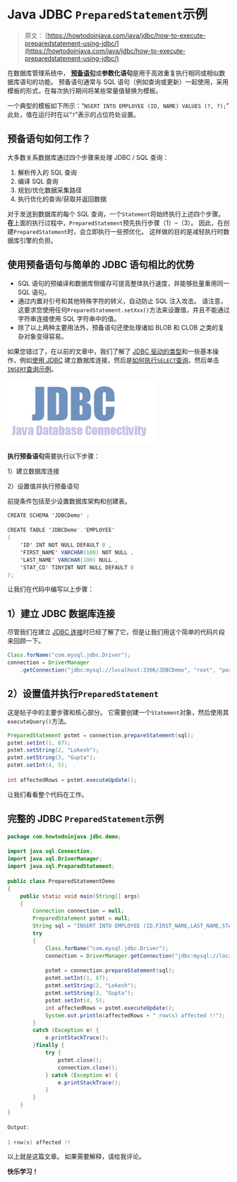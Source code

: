 # Java JDBC `PreparedStatement`示例

> 原文： [https://howtodoinjava.com/java/jdbc/how-to-execute-preparedstatement-using-jdbc/](https://howtodoinjava.com/java/jdbc/how-to-execute-preparedstatement-using-jdbc/)

在数据库管理系统中， [**预备语句**](https://en.wikipedia.org/wiki/Prepared_statement)或**参数化语句**是用于高效重复执行相同或相似数据库语句的功能。 预备语句通常与 SQL 语句（例如查询或更新）一起使用，采用模板的形式，在每次执行期间将某些常量值替换为模板。

一个典型的模板如下所示：“`NSERT INTO EMPLOYEE (ID, NAME) VALUES (?, ?);`”
此处，值在运行时在以“`?`”表示的占位符处设置。

## 预备语句如何工作？

大多数关系数据库通过四个步骤来处理 JDBC / SQL 查询：

1.  解析传入的 SQL 查询
2.  编译 SQL 查询
3.  规划/优化数据采集路径
4.  执行优化的查询/获取并返回数据

对于发送到数据库的每个 SQL 查询，一个`Statement`将始终执行上述四个步骤。 **在**上面的执行过程中，`PreparedStatement`预先执行步骤（1）–（3）。 因此，在创建`PreparedStatement`时，会立即执行一些预优化。 这样做的目的是减轻执行时数据库引擎的负担。

## 使用预备语句与简单的 JDBC 语句相比的优势

*   SQL 语句的预编译和数据库侧缓存可提高整体执行速度，并能够批量重用同一 SQL 语句。
*   通过内置对引号和其他特殊字符的转义，自动防止 SQL 注入攻击。 请注意，这要求您使用任何`PreparedStatement.setXxx()`方法来设置值，并且不能通过字符串连接使用 SQL 字符串中的值。
*   除了以上两种主要用法外，预备语句还使处理诸如 BLOB 和 CLOB 之类的复杂对象变得容易。

如果您错过了，在以前的文章中，我们了解了 [JDBC 驱动的类型](//howtodoinjava.com/java/jdbc/jdbc-basics-types-of-jdbc-drivers/ "JDBC Basics : Types of JDBC Drivers?")和一些基本操作，例如[使用 JDBC](//howtodoinjava.com/java/jdbc/jdbc-mysql-database-connection-example/ "JDBC MySQL Database Connection Example") 建立数据库连接，然后是[如何执行`SELECT`查询](//howtodoinjava.com/misc/jdbc-select-query-example/ "JDBC SELECT Query Example")，然后单击[`INSERT`查询示例](//howtodoinjava.com/java/jdbc/jdbc-sql-insert-query-example/ "JDBC SQL INSERT Query Example")。

![JDBC-Icon](img/353e2fc90002c7f65b66549c16f491fa.png)

**执行预备语句**需要执行以下步骤：

1）建立数据库连接

2）设置值并执行预备语句

前提条件包括至少设置数据库架构和创建表。

```java
CREATE SCHEMA 'JDBCDemo' ;

CREATE TABLE 'JDBCDemo'.'EMPLOYEE'
(
	'ID' INT NOT NULL DEFAULT 0 ,
	'FIRST_NAME' VARCHAR(100) NOT NULL ,
	'LAST_NAME' VARCHAR(100) NULL ,
	'STAT_CD' TINYINT NOT NULL DEFAULT 0
);

```

让我们在代码中编写以上步骤：

## 1）建立 JDBC 数据库连接

尽管我们在建立 [JDBC 连接](//howtodoinjava.com/java/jdbc/jdbc-mysql-database-connection-example/)时已经了解了它，但是让我们用这个简单的代码片段来回顾一下。

```java
Class.forName("com.mysql.jdbc.Driver");
connection = DriverManager
	.getConnection("jdbc:mysql://localhost:3306/JDBCDemo", "root", "password");

```

## 2）设置值并执行`PreparedStatement`

这是帖子中的主要步骤和核心部分。 它需要创建一个`Statement`对象，然后使用其`executeQuery()`方法。

```java
PreparedStatement pstmt = connection.prepareStatement(sql);
pstmt.setInt(1, 87);
pstmt.setString(2, "Lokesh");
pstmt.setString(3, "Gupta");
pstmt.setInt(4, 5);

int affectedRows = pstmt.executeUpdate();

```

让我们看看整个代码在工作。

## 完整的 JDBC `PreparedStatement`示例

```java
package com.howtodoinjava.jdbc.demo;

import java.sql.Connection;
import java.sql.DriverManager;
import java.sql.PreparedStatement;

public class PreparedStatementDemo 
{
	public static void main(String[] args) 
	{
		Connection connection = null;
		PreparedStatement pstmt = null;
		String sql = "INSERT INTO EMPLOYEE (ID,FIRST_NAME,LAST_NAME,STAT_CD) VALUES (?,?,?,?)";
		try 
		{
			Class.forName("com.mysql.jdbc.Driver");
			connection = DriverManager.getConnection("jdbc:mysql://localhost:3306/JDBCDemo", "root", "password");

			pstmt = connection.prepareStatement(sql);
			pstmt.setInt(1, 87);
			pstmt.setString(2, "Lokesh");
			pstmt.setString(3, "Gupta");
			pstmt.setInt(4, 5);
			int affectedRows = pstmt.executeUpdate();
			System.out.println(affectedRows + " row(s) affected !!");
		} 
		catch (Exception e) {
			e.printStackTrace();
		}finally {
			try {
				pstmt.close();
				connection.close();
			} catch (Exception e) {
				e.printStackTrace();
			}
		}
	}
}

Output:

1 row(s) affected !!

```

以上就是这篇文章。 如果需要解释，请给我评论。

**快乐学习！**